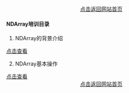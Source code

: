 <div align="center">
  <a href="http://aias.top/">点击返回网站首页</a>
</div>  


#### NDArray培训目录

1. NDArray的背景介绍
<div align="left">
  <a href="http://aias.top/AIAS/guides/tutorials/ndarray/0_introduction.html" target="_blank">点击查看</a>
</div>

2. NDArray基本操作
<div align="left">
   <a href="http://aias.top/AIAS/guides/tutorials/ndarray/1_basic.html" target="_blank">点击查看</a>
</div>  



<div align="center">
  <a href="http://aias.top/">点击返回网站首页</a>
</div>  